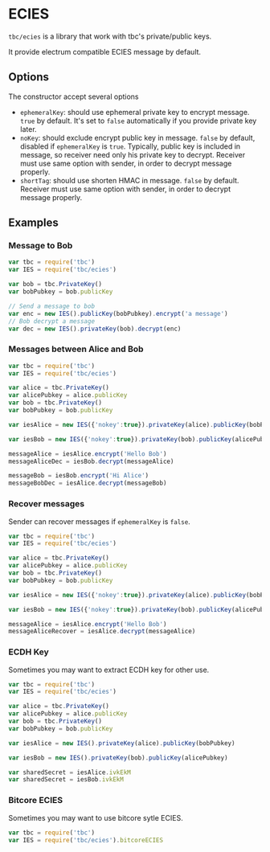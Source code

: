 # ECIES
`tbc/ecies` is a library that work with tbc's private/public keys. 

It provide electrum compatible ECIES message by default.

## Options
The constructor accept several options

- `ephemeralKey`: should use ephemeral private key to encrypt message. `true` by default. It's set to `false` automatically if you provide private key later.
- `noKey`: should exclude encrypt public key in message. `false` by default, disabled if `ephemeralKey` is `true`. Typically, public key is included in message, so receiver need only his private key to decrypt. Receiver must use same option with sender, in order to decrypt message properly. 
- `shortTag`: should use shorten HMAC in message. `false` by default. Receiver must use same option with sender, in order to decrypt message properly.

## Examples

### Message to Bob

```javascript
var tbc = require('tbc')
var IES = require('tbc/ecies')

var bob = tbc.PrivateKey()
var bobPubkey = bob.publicKey

// Send a message to bob
var enc = new IES().publicKey(bobPubkey).encrypt('a message')
// Bob decrypt a message
var dec = new IES().privateKey(bob).decrypt(enc)
```

### Messages between Alice and Bob

~~~javascript
var tbc = require('tbc')
var IES = require('tbc/ecies')

var alice = tbc.PrivateKey()
var alicePubkey = alice.publicKey
var bob = tbc.PrivateKey()
var bobPubkey = bob.publicKey

var iesAlice = new IES({'nokey':true}).privateKey(alice).publicKey(bobPubkey)

var iesBob = new IES({'nokey':true}).privateKey(bob).publicKey(alicePubkey)

messageAlice = iesAlice.encrypt('Hello Bob')
messageAliceDec = iesBob.decrypt(messageAlice)

messageBob = iesBob.encrypt('Hi Alice')
messageBobDec = iesAlice.decrypt(messageBob)
~~~

### Recover messages

Sender can recover messages if `ephemeralKey` is `false`.

~~~javascript
var tbc = require('tbc')
var IES = require('tbc/ecies')

var alice = tbc.PrivateKey()
var alicePubkey = alice.publicKey
var bob = tbc.PrivateKey()
var bobPubkey = bob.publicKey

var iesAlice = new IES({'nokey':true}).privateKey(alice).publicKey(bobPubkey)

var iesBob = new IES({'nokey':true}).privateKey(bob).publicKey(alicePubkey)

messageAlice = iesAlice.encrypt('Hello Bob')
messageAliceRecover = iesAlice.decrypt(messageAlice)
~~~

### ECDH Key

Sometimes you may want to extract ECDH key for other use.

~~~javascript
var tbc = require('tbc')
var IES = require('tbc/ecies')

var alice = tbc.PrivateKey()
var alicePubkey = alice.publicKey
var bob = tbc.PrivateKey()
var bobPubkey = bob.publicKey

var iesAlice = new IES().privateKey(alice).publicKey(bobPubkey)

var iesBob = new IES().privateKey(bob).publicKey(alicePubkey)

var sharedSecret = iesAlice.ivkEkM
var sharedSecret = iesBob.ivkEkM
~~~

### Bitcore ECIES

Sometimes you may want to use bitcore sytle ECIES.

~~~javascript
var tbc = require('tbc')
var IES = require('tbc/ecies').bitcoreECIES
~~~

